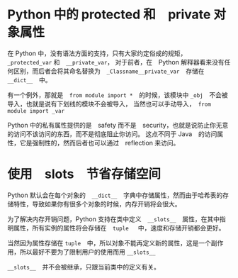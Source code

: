 # Python 中的 protected 和　private 对象属性

在 Python 中，没有语法方面的支持，只有大家约定俗成的规矩，`_protected_var` 和　`__private_var`，
对于前者，在　Python 解释器看来没有任何区别，而后者会将其命名替换为　`_Classname__private_var`　存储在 
`__dict__`　中。

有一个例外，那就是　`from module import *`　的时候，该模块中 `_obj`　不会被导入，也就是说有下划线的模块不会被导入，
当然也可以手动导入，　`from module import _var`

Python 中的私有属性提供的是　safety 而不是　security，也就是说防止你无意的访问不该访问的东西，而不是彻底阻止你访问。
这点不同于 Java　的访问属性，它是强制性的，然而后者也可以通过　reflection 来访问。

# 使用　__slots__　节省存储空间

Python 默认会在每个对象的　`__dict__`　字典中存储属性，然而由于哈希表的存储特性，导致如果你有很多个对象的时候，内存开销将会很大。

为了解决内存开销问题，Python 支持在类中定义　`__slots__`　属性，在其中指明属性，所有实例的属性将会存储在　`tuple
`　中，速度和存储开销都会更好。

当然因为属性存储在 `tuple`　中，所以对象不能再定义新的属性，这是一个副作用，所以最好不要为了限制用户的使用而用 `__slots__`

`__slots__`　并不会被继承，只跟当前类中的定义有关。



